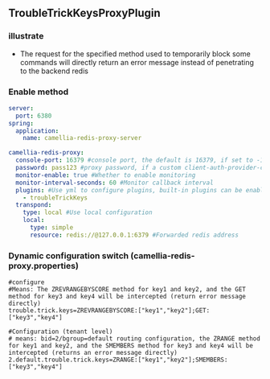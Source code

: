 ## TroubleTrickKeysProxyPlugin

### illustrate
* The request for the specified method used to temporarily block some commands will directly return an error message instead of penetrating to the backend redis

### Enable method
````yaml
server:
  port: 6380
spring:
  application:
    name: camellia-redis-proxy-server

camellia-redis-proxy:
  console-port: 16379 #console port, the default is 16379, if set to -16379, there will be a random available port, if set to 0, the console will not be started
  password: pass123 #proxy password, if a custom client-auth-provider-class-name is set, the password parameter is invalid
  monitor-enable: true #Whether to enable monitoring
  monitor-interval-seconds: 60 #Monitor callback interval
  plugins: #Use yml to configure plugins, built-in plugins can be enabled directly using aliases, custom plugins need to configure the full class name
    - troubleTrickKeys
  transpond:
    type: local #Use local configuration
    local:
      type: simple
      resource: redis://@127.0.0.1:6379 #Forwarded redis address
````

### Dynamic configuration switch (camellia-redis-proxy.properties)
````properties
#configure
#Means: The ZREVRANGEBYSCORE method for key1 and key2, and the GET method for key3 and key4 will be intercepted (return error message directly)
trouble.trick.keys=ZREVRANGEBYSCORE:["key1","key2"];GET:["key3","key4"]

#Configuration (tenant level)
# means: bid=2/bgroup=default routing configuration, the ZRANGE method for key1 and key2, and the SMEMBERS method for key3 and key4 will be intercepted (returns an error message directly)
2.default.trouble.trick.keys=ZRANGE:["key1","key2"];SMEMBERS:["key3","key4"]
````